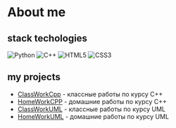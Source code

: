# About me
## stack techologies
 ![Python](https://img.shields.io/badge/python-3670A0?style=for-the-badge&logo=python&logoColor=ffdd54)
 ![C++](https://img.shields.io/badge/c++-%2300599C.svg?style=for-the-badge&logo=c%2B%2B&logoColor=white)
 ![HTML5](https://img.shields.io/badge/html5-%23E34F26.svg?style=for-the-badge&logo=html5&logoColor=white)
 ![CSS3](https://img.shields.io/badge/css3-%231572B6.svg?style=for-the-badge&logo=css3&logoColor=white)

## my projects
- [ClassWorkCpp](https://github.com/RomanLyashenko/ClassWorkCPP) - классные работы по курсу C++
- [HomeWorkCPP](https://github.com/RomanLyashenko/HomeWorkCPP) - домашние работы по курсу C++
- [ClassWorkUML](https://github.com/RomanLyashenko/ClassWorkUML) - классные работы по курсу UML
- [HomeWorkUML](https://github.com/RomanLyashenko/HomeWorkUML) - домашние работы по курсу UML
